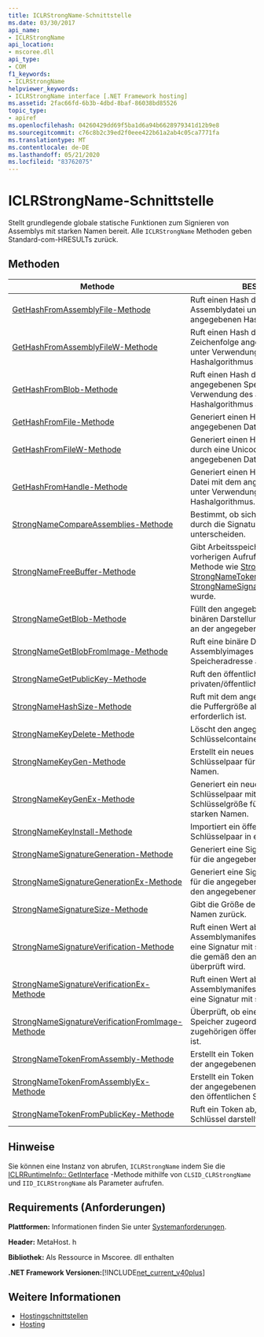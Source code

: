 ```yaml
---
title: ICLRStrongName-Schnittstelle
ms.date: 03/30/2017
api_name:
- ICLRStrongName
api_location:
- mscoree.dll
api_type:
- COM
f1_keywords:
- ICLRStrongName
helpviewer_keywords:
- ICLRStrongName interface [.NET Framework hosting]
ms.assetid: 2fac66fd-6b3b-4dbd-8baf-86038bd85526
topic_type:
- apiref
ms.openlocfilehash: 04260429dd69f5ba1d6a94b6628979341d12b9e8
ms.sourcegitcommit: c76c8b2c39ed2f0eee422b61a2ab4c05ca7771fa
ms.translationtype: MT
ms.contentlocale: de-DE
ms.lasthandoff: 05/21/2020
ms.locfileid: "83762075"
---
```

# <a name="iclrstrongname-interface"></a>ICLRStrongName-Schnittstelle
Stellt grundlegende globale statische Funktionen zum Signieren von Assemblys mit starken Namen bereit. Alle `ICLRStrongName` Methoden geben Standard-com-HRESULTs zurück.  
  
## <a name="methods"></a>Methoden  
  
|Methode|BESCHREIBUNG|  
|------------|-----------------|  
|[GetHashFromAssemblyFile-Methode](iclrstrongname-gethashfromassemblyfile-method.md)|Ruft einen Hash der angegebenen Assemblydatei unter Verwendung des angegebenen Hashalgorithmus ab.|  
|[GetHashFromAssemblyFileW-Methode](iclrstrongname-gethashfromassemblyfilew-method.md)|Ruft einen Hash der als Unicode-Zeichenfolge angegebenen Assemblydatei unter Verwendung des angegebenen Hashalgorithmus ab.|  
|[GetHashFromBlob-Methode](iclrstrongname-gethashfromblob-method.md)|Ruft einen Hash der Assembly unter der angegebenen Speicheradresse unter Verwendung des angegebenen Hashalgorithmus ab.|  
|[GetHashFromFile-Methode](iclrstrongname-gethashfromfile-method.md)|Generiert einen Hashwert für den Inhalt der angegebenen Datei.|  
|[GetHashFromFileW-Methode](iclrstrongname-gethashfromfilew-method.md)|Generiert einen Hashwert für den Inhalt der durch eine Unicode-Zeichenfolge angegebenen Datei.|  
|[GetHashFromHandle-Methode](iclrstrongname-gethashfromhandle-method.md)|Generiert einen Hashwert für den Inhalt der Datei mit dem angegebenen Dateihandle unter Verwendung des angegebenen Hashalgorithmus.|  
|[StrongNameCompareAssemblies-Methode](iclrstrongname-strongnamecompareassemblies-method.md)|Bestimmt, ob sich zwei Assemblys nur durch die Signaturen ihrer starken Namen unterscheiden.|  
|[StrongNameFreeBuffer-Methode](../../../../docs/framework/unmanaged-api/hosting/iclrstrongname-strongnamefreebuffer-method.md)|Gibt Arbeitsspeicher frei, der mit einem vorherigen Aufruf einer starken Namens Methode wie [StrongNameGetPublicKey](../../../../docs/framework/unmanaged-api/hosting/iclrstrongname-strongnamegetpublickey-method.md), [StrongNameTokenFromPublicKey](../../../../docs/framework/unmanaged-api/hosting/iclrstrongname-strongnametokenfrompublickey-method.md)oder [StrongNameSignatureGeneration](iclrstrongname-strongnamesignaturegeneration-method.md)zugeordnet wurde.|  
|[StrongNameGetBlob-Methode](iclrstrongname-strongnamegetblob-method.md)|Füllt den angegebenen Puffer mit der binären Darstellung der ausführbaren Datei an der angegebenen Adresse auf.|  
|[StrongNameGetBlobFromImage-Methode](iclrstrongname-strongnamegetblobfromimage-method.md)|Ruft eine binäre Darstellung des Assemblyimages an der angegebenen Speicheradresse ab.|  
|[StrongNameGetPublicKey-Methode](iclrstrongname-strongnamegetpublickey-method.md)|Ruft den öffentlichen Schlüssel aus einem privaten/öffentlichen Schlüsselpaar ab.|  
|[StrongNameHashSize-Methode](iclrstrongname-strongnamehashsize-method.md)|Ruft mit dem angegebenen Hashalgorithmus die Puffergröße ab, die für einen Hash erforderlich ist.|  
|[StrongNameKeyDelete-Methode](iclrstrongname-strongnamekeydelete-method.md)|Löscht den angegebenen Schlüsselcontainer.|  
|[StrongNameKeyGen-Methode](iclrstrongname-strongnamekeygen-method.md)|Erstellt ein neues öffentliches/privates Schlüsselpaar für die Verwendung starker Namen.|  
|[StrongNameKeyGenEx-Methode](iclrstrongname-strongnamekeygenex-method.md)|Generiert ein neues öffentliches/privates Schlüsselpaar mit der angegebenen Schlüsselgröße für die Verwendung von starken Namen.|  
|[StrongNameKeyInstall-Methode](iclrstrongname-strongnamekeyinstall-method.md)|Importiert ein öffentliches/privates Schlüsselpaar in einen Container.|  
|[StrongNameSignatureGeneration-Methode](iclrstrongname-strongnamesignaturegeneration-method.md)|Generiert eine Signatur mit starkem Namen für die angegebene Assembly.|  
|[StrongNameSignatureGenerationEx-Methode](iclrstrongname-strongnamesignaturegenerationex-method.md)|Generiert eine Signatur mit starkem Namen für die angegebene Assembly basierend auf den angegebenen Flags.|  
|[StrongNameSignatureSize-Methode](iclrstrongname-strongnamesignaturesize-method.md)|Gibt die Größe der Signatur mit starkem Namen zurück.|  
|[StrongNameSignatureVerification-Methode](iclrstrongname-strongnamesignatureverification-method.md)|Ruft einen Wert ab, der angibt, ob das Assemblymanifest im angegebenen Pfad eine Signatur mit starkem Namen enthält, die gemäß den angegebenen Flags überprüft wird.|  
|[StrongNameSignatureVerificationEx-Methode](iclrstrongname-strongnamesignatureverificationex-method.md)|Ruft einen Wert ab, der angibt, ob das Assemblymanifest im angegebenen Pfad eine Signatur mit starkem Namen enthält.|  
|[StrongNameSignatureVerificationFromImage-Methode](iclrstrongname-strongnamesignatureverificationfromimage-method.md)|Überprüft, ob eine Assembly, die bereits im Speicher zugeordnet wurde, für den zugehörigen öffentlichen Schlüssel gültig ist.|  
|[StrongNameTokenFromAssembly-Methode](iclrstrongname-strongnametokenfromassembly-method.md)|Erstellt ein Token mit starkem Namen aus der angegebenen Assemblydatei.|  
|[StrongNameTokenFromAssemblyEx-Methode](iclrstrongname-strongnametokenfromassemblyex-method.md)|Erstellt ein Token mit starkem Namen aus der angegebenen Assemblydatei und gibt den öffentlichen Schlüssel zurück.|  
|[StrongNameTokenFromPublicKey-Methode](iclrstrongname-strongnametokenfrompublickey-method.md)|Ruft ein Token ab, das einen öffentlichen Schlüssel darstellt.|  
  
## <a name="remarks"></a>Hinweise  
 Sie können eine Instanz von abrufen, `ICLRStrongName` indem Sie die [ICLRRuntimeInfo:: GetInterface](iclrruntimeinfo-getinterface-method.md) -Methode mithilfe von `CLSID_CLRStrongName` und `IID_ICLRStrongName` als Parameter aufrufen.  
  
## <a name="requirements"></a>Requirements (Anforderungen)  
 **Plattformen:** Informationen finden Sie unter [Systemanforderungen](../../get-started/system-requirements.md).  
  
 **Header:** MetaHost. h  
  
 **Bibliothek:** Als Ressource in Mscoree. dll enthalten  
  
 **.NET Framework Versionen:**[!INCLUDE[net_current_v40plus](../../../../includes/net-current-v40plus-md.md)]  
  
## <a name="see-also"></a>Weitere Informationen

- [Hostingschnittstellen](hosting-interfaces.md)
- [Hosting](index.md)
